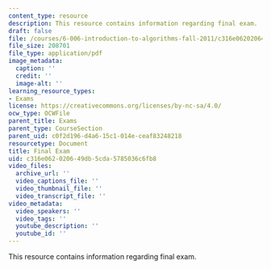 ```yaml
---
content_type: resource
description: This resource contains information regarding final exam.
draft: false
file: /courses/6-006-introduction-to-algorithms-fall-2011/c316e062020649db5cda5785036c6fb8_MIT6_006F11_final.pdf
file_size: 208701
file_type: application/pdf
image_metadata:
  caption: ''
  credit: ''
  image-alt: ''
learning_resource_types:
- Exams
license: https://creativecommons.org/licenses/by-nc-sa/4.0/
ocw_type: OCWFile
parent_title: Exams
parent_type: CourseSection
parent_uid: c0f2d196-d4a6-15c1-014e-ceaf83248218
resourcetype: Document
title: Final Exam
uid: c316e062-0206-49db-5cda-5785036c6fb8
video_files:
  archive_url: ''
  video_captions_file: ''
  video_thumbnail_file: ''
  video_transcript_file: ''
video_metadata:
  video_speakers: ''
  video_tags: ''
  youtube_description: ''
  youtube_id: ''
---
```

This resource contains information regarding final exam.